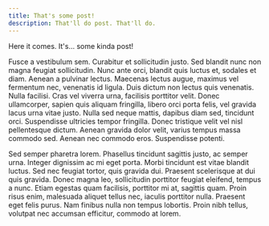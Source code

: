 ```yaml
---
title: That's some post!
description: That'll do post. That'll do.
---
```


Here it comes. It's... some kinda post!

Fusce a vestibulum sem. Curabitur et sollicitudin justo. Sed blandit nunc non magna feugiat sollicitudin. Nunc ante orci, blandit quis luctus et, sodales et diam. Aenean a pulvinar lectus. Maecenas lectus augue, maximus vel fermentum nec, venenatis id ligula. Duis dictum non lectus quis venenatis. Nulla facilisi. Cras vel viverra urna, facilisis porttitor velit. Donec ullamcorper, sapien quis aliquam fringilla, libero orci porta felis, vel gravida lacus urna vitae justo. Nulla sed neque mattis, dapibus diam sed, tincidunt orci. Suspendisse ultricies tempor fringilla. Donec tristique velit vel nisl pellentesque dictum. Aenean gravida dolor velit, varius tempus massa commodo sed. Aenean nec commodo eros. Suspendisse potenti.

Sed semper pharetra lorem. Phasellus tincidunt sagittis justo, ac semper urna. Integer dignissim ac mi eget porta. Morbi tincidunt est vitae blandit luctus. Sed nec feugiat tortor, quis gravida dui. Praesent scelerisque at dui quis gravida. Donec magna leo, sollicitudin porttitor feugiat eleifend, tempus a nunc. Etiam egestas quam facilisis, porttitor mi at, sagittis quam. Proin risus enim, malesuada aliquet tellus nec, iaculis porttitor nulla. Praesent eget felis purus. Nam finibus nulla non tempus lobortis. Proin nibh tellus, volutpat nec accumsan efficitur, commodo at lorem.
